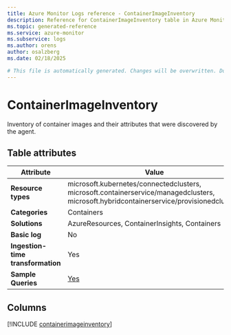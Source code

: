 ```yaml
---
title: Azure Monitor Logs reference - ContainerImageInventory
description: Reference for ContainerImageInventory table in Azure Monitor Logs.
ms.topic: generated-reference
ms.service: azure-monitor
ms.subservice: logs
ms.author: orens
author: osalzberg
ms.date: 02/18/2025

# This file is automatically generated. Changes will be overwritten. Do not change this file directly.
---
```


# ContainerImageInventory

Inventory of container images and their attributes that were discovered by the agent.


## Table attributes

|Attribute|Value|
|---|---|
|**Resource types**|microsoft.kubernetes/connectedclusters,<br>microsoft.containerservice/managedclusters,<br>microsoft.hybridcontainerservice/provisionedclusters|
|**Categories**|Containers|
|**Solutions**| AzureResources, ContainerInsights, Containers|
|**Basic log**|No|
|**Ingestion-time transformation**|Yes|
|**Sample Queries**|[Yes](/azure/azure-monitor/reference/queries/containerimageinventory)|



## Columns
  
[!INCLUDE [containerimageinventory](~/reusable-content/ce-skilling/azure/includes/azure-monitor/reference/tables/containerimageinventory-include.md)]
